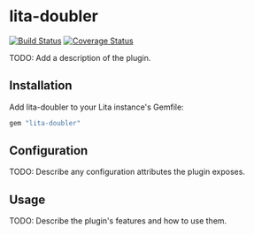 # lita-doubler

[![Build Status](https://travis-ci.org/jerryDog23/lita-doubler.png?branch=master)](https://travis-ci.org/jerryDog23/lita-doubler)
[![Coverage Status](https://coveralls.io/repos/jerryDog23/lita-doubler/badge.png)](https://coveralls.io/r/jerryDog23/lita-doubler)

TODO: Add a description of the plugin.

## Installation

Add lita-doubler to your Lita instance's Gemfile:

``` ruby
gem "lita-doubler"
```

## Configuration

TODO: Describe any configuration attributes the plugin exposes.

## Usage

TODO: Describe the plugin's features and how to use them.
